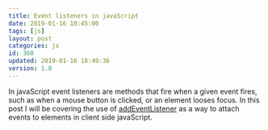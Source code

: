 ```yaml
---
title: Event listeners in javaScript
date: 2019-01-16 18:45:00
tags: [js]
layout: post
categories: js
id: 360
updated: 2019-01-16 18:49:36
version: 1.0
---
```


In javaScript event listeners are methods that fire when a given event fires, such as when a mouse button is clicked, or an element looses focus. In this post I will be covering the use of [addEventListener](https://developer.mozilla.org/en-US/docs/Web/API/EventTarget/addEventListener) as a way to attach events to elements in client side javaScript.

<!-- more -->
